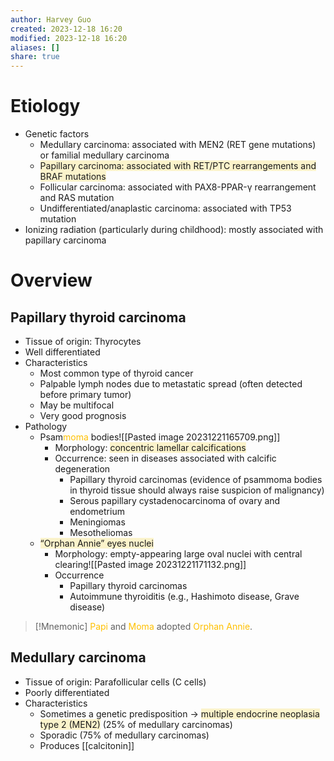 ```yaml
---
author: Harvey Guo
created: 2023-12-18 16:20
modified: 2023-12-18 16:20
aliases: []
share: true
---
```

# Etiology
- Genetic factors
	- Medullary carcinoma: associated with MEN2 (RET gene mutations) or familial medullary carcinoma
	- <span style="background:rgba(240, 200, 0, 0.2)">Papillary carcinoma: associated with RET/PTC rearrangements and BRAF mutations</span>
	- Follicular carcinoma: associated with PAX8-PPAR-γ rearrangement and RAS mutation
	- Undifferentiated/anaplastic carcinoma: associated with TP53 mutation
- Ionizing radiation (particularly during childhood): mostly associated with papillary carcinoma
# Overview
## Papillary thyroid carcinoma 
- Tissue of origin: Thyrocytes
- Well differentiated
- Characteristics
	- Most common type of thyroid cancer
	- Palpable lymph nodes due to metastatic spread (often detected before primary tumor)
	- May be multifocal
	- Very good prognosis
 - Pathology
	 - Psam<font color="#ffc000">moma</font> bodies![[Pasted image 20231221165709.png]]
		- Morphology: <span style="background:rgba(240, 200, 0, 0.2)">concentric lamellar calcifications</span>
		- Occurrence: seen in diseases associated with calcific degeneration
			- Papillary thyroid carcinomas (evidence of psammoma bodies in thyroid tissue should always raise suspicion of malignancy)
			- Serous papillary cystadenocarcinoma of ovary and endometrium
			- Meningiomas
			- Mesotheliomas
	- <span style="background:rgba(240, 200, 0, 0.2)">“Orphan Annie” eyes nuclei</span>
		- Morphology: empty-appearing large oval nuclei with central clearing![[Pasted image 20231221171132.png]]
		- Occurrence
			- Papillary thyroid carcinomas
			- Autoimmune thyroiditis (e.g., Hashimoto disease, Grave disease)

>[!Mnemonic] 
><font color="#ffc000">Papi</font> and <font color="#ffc000">Moma</font> adopted <font color="#ffc000">Orphan Annie</font>.
## Medullary carcinoma
- Tissue of origin: Parafollicular cells (C cells)
- Poorly differentiated
- Characteristics
	- Sometimes a genetic predisposition → <span style="background:rgba(240, 200, 0, 0.2)">multiple endocrine neoplasia type 2 (MEN2)</span> (25% of medullary carcinomas)
	- Sporadic (75% of medullary carcinomas)
	- Produces [[calcitonin]]
